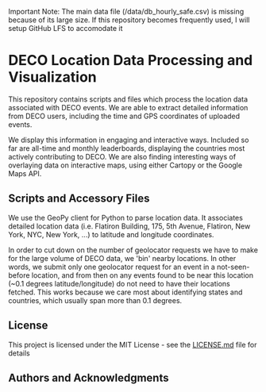 Important Note: The main data file (/data/db_hourly_safe.csv) is missing because of its large size. If this repository becomes frequently used, I will setup GitHub LFS to accomodate it

# DECO Location Data Processing and Visualization

This repository contains scripts and files which process the location data associated with DECO events. We are able to extract detailed information from DECO users, including the time and GPS coordinates of uploaded events.

We display this information in engaging and interactive ways. Included so far are all-time and monthly leaderboards, displaying the countries most actively contributing to DECO. We are also finding interesting ways of overlaying data on interactive maps, using either Cartopy or the Google Maps API. 

## Scripts and Accessory Files

We use the GeoPy client for Python to parse location data. It associates detailed location data (i.e. Flatiron Building, 175, 5th Avenue, Flatiron, New York, NYC, New York, ...) to latitude and longitude coordinates.

In order to cut down on the number of geolocator requests we have to make for the large volume of DECO data, we 'bin' nearby locations. In other words, we submit only one geolocator request for an event in a not-seen-before location, and from then on any events found to be near this location (~0.1 degrees latitude/longitude) do not need to have their locations fetched. This works because we care most about identifying states and countries, which usually span more than 0.1 degrees. 

## License

This project is licensed under the MIT License - see the [LICENSE.md](LICENSE.md) file for details

## Authors and Acknowledgments


